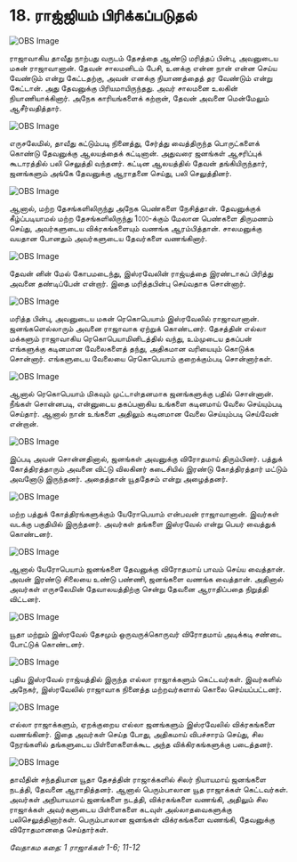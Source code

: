 # 18. ராஜ்ஜியம் பிரிக்கப்படுதல்

![OBS Image](https://cdn.door43.org/obs/jpg/360px/obs-en-18-01.jpg)

ராஜாவாகிய தாவீது நாற்பது வருடம் தேசத்தை ஆண்டு மரித்தப் பின்பு, அவனுடைய மகன் 
ராஜாவானான். தேவன் சாலமனிடம் பேசி, உனக்கு என்ன நான் என்ன செய்ய வேண்டும் என்று கேட்டதற்கு, அவன் எனக்கு நியாணத்தைத் தர வேண்டும் என்று கேட்டான். அது தேவனுக்கு பிரியமாயிருந்தது. அவர் சாலமனை உலகின் நியாணியாக்கினார். அநேக காரியங்களைக் கற்றான், தேவன் அவனை மென்மேலும் ஆசீர்வதித்தார்.

![OBS Image](https://cdn.door43.org/obs/jpg/360px/obs-en-18-02.jpg)

எருசலேமில், தாவீது கட்டும்படி நினைத்து, சேர்த்து வைத்திருந்த பொருட்களைக் கொண்டு தேவனுக்கு ஆலயத்தைக் கட்டினான். அதுவரை ஜனங்கள் ஆசரிப்புக் கூடாரத்தில் பலி செலுத்தி வந்தனர். கட்டின ஆலயத்தில் தேவன் தங்கியிருந்தார், ஜனங்களும் அங்கே தேவனுக்கு ஆராதனை செய்து, பலி செலுத்தினர். 

![OBS Image](https://cdn.door43.org/obs/jpg/360px/obs-en-18-03.jpg)

ஆனால், மற்ற தேசங்களிலிருந்து அநேக பெண்களை நேசித்தான். தேவனுக்குக் கீழ்ப்படியாமல் மற்ற தேசங்களிலிருந்து 1௦௦௦-க்கும் மேலான பெண்களை திருமணம் செய்து, அவர்களுடைய விக்ரகங்களையும் வணங்க ஆரம்பித்தான். சாலமனுக்கு வயதான போனதும் அவர்களுடைய தேவர்களை வணங்கினார்.

![OBS Image](https://cdn.door43.org/obs/jpg/360px/obs-en-18-04.jpg)

தேவன் னின் மேல் கோபமடைந்து, இஸ்ரவேலின் ராஜ்யத்தை இரண்டாகப் பிரித்து அவனை தண்டிப்பேன் என்றார். இதை மரித்தபின்பு செய்வதாக சொன்னார்.

![OBS Image](https://cdn.door43.org/obs/jpg/360px/obs-en-18-05.jpg)

மரித்த பின்பு, அவனுடைய மகன் ரெகொபெயாம் இஸ்ரவேலில் ராஜாவானான். ஜனங்களெல்லாரும் அவனை ராஜாவாக ஏற்றுக் கொண்டனர். தேசத்தின் எல்லா மக்களும் ராஜாவாகிய ரெகொபெயாமினிடத்தில் வந்து, உம்முடைய தகப்பன் எங்களுக்கு கடினமான வேலைகளைத் தந்து, அதிகமான வரியையும் கொடுக்க சொன்னார். எங்களுடைய வேலையை ரெகொபெயாம் குறைக்கும்படி சொன்னார்கள். 

![OBS Image](https://cdn.door43.org/obs/jpg/360px/obs-en-18-06.jpg)

ஆனால் ரெகொபெயாம் மிகவும்  முட்டாள்தனமாக ஜனங்களுக்கு பதில் சொன்னான். நீங்கள் சொன்னபடி, என்னுடைய தகப்பனாகிய  உங்களை கடினமாய் வேலை செய்யும்படி செய்தார். ஆனால் நான் உங்களை அதிலும் கடினமான வேலை செய்யும்படி செய்வேன் என்றான். 

![OBS Image](https://cdn.door43.org/obs/jpg/360px/obs-en-18-07.jpg)

இப்படி அவன் சொன்னதினால், ஜனங்கள் அவனுக்கு விரோதமாய் திரும்பினர். பத்துக் கோத்திரத்தாரும் அவனை விட்டு விலகினர் கடைசியில் இரண்டு கோத்திரத்தார் மட்டும் அவனோடு இருந்தனர். அதைத்தான் யூததேசம் என்று அழைத்தனர்.

![OBS Image](https://cdn.door43.org/obs/jpg/360px/obs-en-18-08.jpg)

மற்ற பத்துக் கோத்திரங்களுக்கும் யேரோபெயாம் என்பவன் ராஜாவானான். இவர்கள் வடக்கு பகுதியில் இருந்தனர். அவர்கள் தங்களை இஸ்ரவேல் என்று பெயர் வைத்துக் கொண்டனர்.

![OBS Image](https://cdn.door43.org/obs/jpg/360px/obs-en-18-09.jpg)

ஆனால் யேரோபெயாம் ஜனங்களை தேவனுக்கு விரோதமாய் பாவம் செய்ய வைத்தான். அவன் இரண்டு சிலையை உண்டு பண்ணி, ஜனங்களை வணங்க வைத்தான். அதினால் அவர்கள் எருசலேமின் தேவாலயத்திற்கு சென்று தேவனை ஆராதிப்பதை நிறுத்தி விட்டனர்.

![OBS Image](https://cdn.door43.org/obs/jpg/360px/obs-en-18-10.jpg)

யூதா மற்றும் இஸ்ரவேல் தேசமும் ஒருவருக்கொருவர் விரோதமாய் அடிக்கடி சண்டை போட்டுக் கொண்டனர்.

![OBS Image](https://cdn.door43.org/obs/jpg/360px/obs-en-18-11.jpg)

புதிய இஸ்ரவேல் ராஜ்யத்தில் இருந்த எல்லா ராஜாக்களும் கெட்டவர்கள். இவர்களில் அநேகர், இஸ்ரவேலில் ராஜாவாக நினைத்த மற்றவர்களால் கொலை செய்யப்பட்டனர். 

![OBS Image](https://cdn.door43.org/obs/jpg/360px/obs-en-18-12.jpg)

எல்லா ராஜாக்களும், ஏறக்குறைய எல்லா ஜனங்களும் இஸ்ரவேலில் விக்ரகங்களை வணங்கினர். இதை அவர்கள் செய்த போது, அதிகமாய் விபச்சாரம் செய்து, சில நேரங்களில் தங்களுடைய பிள்ளைகளைக்கூட  அந்த விக்கிரகங்களுக்கு படைத்தனர்.

![OBS Image](https://cdn.door43.org/obs/jpg/360px/obs-en-18-13.jpg)

தாவீதின் சந்ததியான யூதா தேசத்தின் ராஜாக்களில் சிலர் நியாயமாய் ஜனங்களை நடத்தி, தேவனை ஆராதித்தனர். ஆனால் பெரும்பாலான யூத ராஜாக்கள் கெட்டவர்கள். அவர்கள் அநியாயமாய் ஜனங்களை நடத்தி, விக்ரகங்களை வணங்கி, அதிலும் சில ராஜாக்கள் அவர்களுடைய பிள்ளைகளை கடவுள் அல்லாதவைகளுக்கு பலிசெலுத்தினார்கள். பெரும்பாலான ஜனங்கள் விக்ரகங்களை வணங்கி, தேவனுக்கு விரோதமானதை செய்தார்கள்.

_வேதாகம கதை: 1 ராஜாக்கள் 1-6; 11-12_

